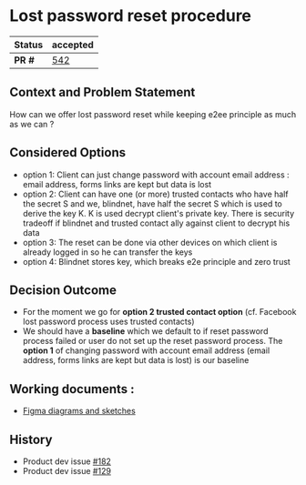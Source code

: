 # Lost password reset procedure

| Status      | accepted
| :---------- | :-------------------------------------------------------------------------------------- |
| **PR #** | [542](https://github.com/blindnet-io/product-management/pull/542) |


## Context and Problem Statement

How can we offer lost password reset while keeping e2ee principle as much as we can ?


## Considered Options

- option 1: Client can just change password with account email address : email address, forms links are kept but data is lost
- option 2: Client can have one (or more) trusted contacts who have half the secret S and we, blindnet, have half the secret S which is used to derive the key K. K is used decrypt client's private key. There is security tradeoff if blindnet and trusted contact ally against client to decrypt his data
- option 3: The reset can be done via other devices on which client is already logged in so he can transfer the keys
- option 4: Blindnet stores key, which breaks e2e principle and zero trust 

## Decision Outcome

- For the moment we go for **option 2 trusted contact option** (cf. Facebook lost password process uses trusted contacts)
- We should have a **baseline** which we default to if reset password process failed or user do not set up the reset password process. The **option 1** of changing password with account email address (email address, forms links are kept but data is lost) is our baseline

## Working documents : 
- [Figma diagrams and sketches](https://www.figma.com/file/G7Fm7WiOecw3n7MScbtSL9/Lost-password-reset?node-id=0%3A1) 

## History <!-- optional -->

- Product dev issue [#182](https://github.com/blindnet-io/product-management/issues/182)
- Product dev issue [#129](https://github.com/blindnet-io/product-management/issues/129)


<!-- markdownlint-disable-file MD013 -->
